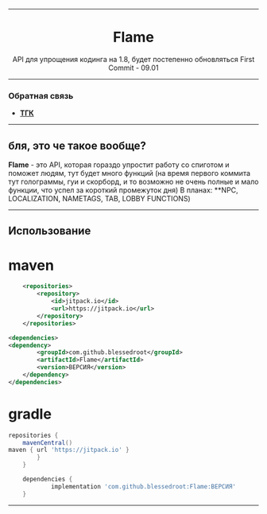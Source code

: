 <div align="center">

---

# Flame

API для упрощения кодинга на 1.8, будет постепенно обновляться
First Commit - 09.01
<br>

---
</div>

### Обратная связь

+ **[ТГК](https://t.me/playboyjava)**

---

## бля, это че такое вообще?

**Flame** - это API, которая гораздо упростит работу со спиготом и поможет людям, тут будет много функций
(на время первого коммита тут голограммы, гуи и скорборд, и то возможно не очень полные и мало функции, что успел за короткий промежуток дня)
В планах: **NPC, LOCALIZATION, NAMETAGS, TAB, LOBBY FUNCTIONS)

---

## Использование

# maven

```xml
	<repositories>
		<repository>
		    <id>jitpack.io</id>
		    <url>https://jitpack.io</url>
		</repository>
	</repositories>
```

```xml
<dependencies>
<dependency>
	    <groupId>com.github.blessedroot</groupId>
	    <artifactId>Flame</artifactId>
	    <version>ВЕРСИЯ</version>
	</dependency>
</dependencies>
```

# gradle

```gradle
repositories {
	mavenCentral()
maven { url 'https://jitpack.io' }
		}
	}
```

```gradle
	dependencies {
	        implementation 'com.github.blessedroot:Flame:ВЕРСИЯ'
	}
```

---
